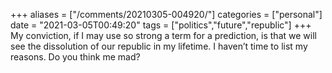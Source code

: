 +++
aliases = ["/comments/20210305-004920/"]
categories = ["personal"]
date = "2021-03-05T00:49:20"
tags = ["politics","future","republic"]
+++
My conviction, if I may use so strong a term for a prediction, is that we will see the dissolution of our republic in my lifetime. I haven’t time to list my reasons. Do you think me mad?

